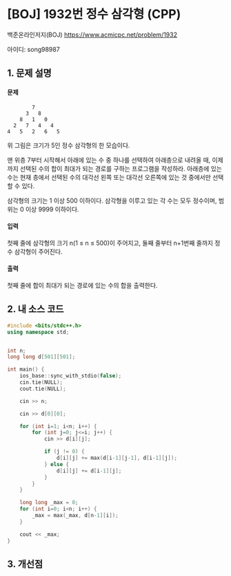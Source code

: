 # [BOJ] 1932번 정수 삼각형 (CPP)


백준온라인저지(BOJ) https://www.acmicpc.net/problem/1932


아이디: song98987


## 1. 문제 설명

#### 문제
```
        7
      3   8
    8   1   0
  2   7   4   4
4   5   2   6   5
```
위 그림은 크기가 5인 정수 삼각형의 한 모습이다.

맨 위층 7부터 시작해서 아래에 있는 수 중 하나를 선택하여 아래층으로 내려올 때, 이제까지 선택된 수의 합이 최대가 되는 경로를 구하는 프로그램을 작성하라. 아래층에 있는 수는 현재 층에서 선택된 수의 대각선 왼쪽 또는 대각선 오른쪽에 있는 것 중에서만 선택할 수 있다.

삼각형의 크기는 1 이상 500 이하이다. 삼각형을 이루고 있는 각 수는 모두 정수이며, 범위는 0 이상 9999 이하이다.

#### 입력
첫째 줄에 삼각형의 크기 n(1 ≤ n ≤ 500)이 주어지고, 둘째 줄부터 n+1번째 줄까지 정수 삼각형이 주어진다.

#### 출력
첫째 줄에 합이 최대가 되는 경로에 있는 수의 합을 출력한다.

## 2. 내 소스 코드

```c++
#include <bits/stdc++.h>
using namespace std;


int n;
long long d[501][501];

int main() {
    ios_base::sync_with_stdio(false);
    cin.tie(NULL);
    cout.tie(NULL);

    cin >> n;

    cin >> d[0][0];

    for (int i=1; i<n; i++) {
        for (int j=0; j<=i; j++) {
            cin >> d[i][j];

            if (j != 0) {
                d[i][j] += max(d[i-1][j-1], d[i-1][j]);
            } else {
                d[i][j] += d[i-1][j];
            }
        }
    }

    long long _max = 0;
    for (int i=0; i<n; i++) {
        _max = max(_max, d[n-1][i]);
    }

    cout << _max;
}
```

## 3. 개선점

